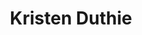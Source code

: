 ---
title: "Kristen Duthie"
presenter_id: kristen_duthie
layout: member_all_presentations
permalink: /member_full_publications/:presenter_id/
---